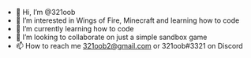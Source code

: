 - 👋 Hi, I’m @321oob
- 👀 I’m interested in Wings of Fire, Minecraft and learning how to code
- 🌱 I’m currently learning how to code
- 💞️ I’m looking to collaborate on just a simple sandbox game
- 📫 How to reach me 321oob2@gmail.com or 321oob#3321 on Discord

<!---
321oob/321oob is a ✨ special ✨ repository because its `README.md` (this file) appears on your GitHub profile.
You can click the Preview link to take a look at your changes.
--->
